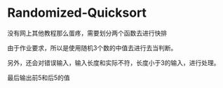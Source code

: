 # Randomized-Quicksort

没有网上其他教程那么蛋疼，需要划分两个函数去进行快排


由于作业要求，所以是使用随机3个数的中值去进行去当判断。


另外，还会对错误输入，输入长度和实际不符，长度小于3的输入，进行处理。


最后输出前5和后5的值
